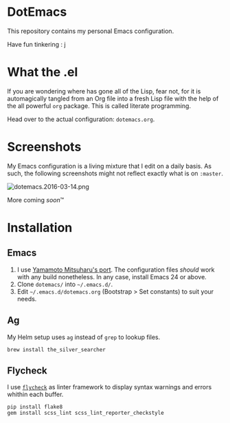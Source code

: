 DotEmacs
========

This repository contains my personal Emacs configuration.

Have fun tinkering : j

What the .el
============

If you are wondering where has gone all of the Lisp, fear not, for it is
automagically tangled from an Org file into a fresh Lisp file with the help of the
all powerful `org` package. This is called literate programming.

Head over to the actual configuration: `dotemacs.org`.

Screenshots
===========

My Emacs configuration is a living mixture that I edit on a daily basis. As such, the
following screenshots might not reflect exactly what is on `:master`.

![dotemacs.2016-03-14.png](http://i.imgur.com/BN8dIS9.png)

More coming *soon*™

Installation
============

Emacs
-----

1. I use [Yamamoto Mitsuharu's port][github-mitsuharu]. The configuration files
   *should* work with any build nonetheless. In any case, install Emacs 24 or above.
1. Clone `dotemacs/` into `~/.emacs.d/`.
1. Edit `~/.emacs.d/dotemacs.org` (Bootstrap > Set constants) to suit your needs.

Ag
--

My Helm setup uses `ag` instead of `grep` to lookup files.

<!-- language: lang-sh -->

    brew install the_silver_searcher

Flycheck
--------

I use [`flycheck`][github-flycheck] as linter framework to display syntax warnings and
errors whithin each buffer.

<!-- language: lang-sh -->

    pip install flake8
    gem install scss_lint scss_lint_reporter_checkstyle

[github-flycheck]: https://github.com/flycheck/flycheck
[github-mitsuharu]: https://github.com/railwaycat/homebrew-emacsmacport
